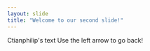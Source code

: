 ```yaml
---
layout: slide
title: "Welcome to our second slide!"
---
```

Ctianphilip's text
Use the left arrow to go back!